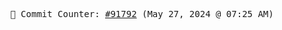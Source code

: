 <p align="center">
    <samp>
        📮 Commit Counter: <a href="https://github.com/Javascript-void0/Javascript-void0/commits/main">#91792</a> (May 27, 2024 @ 07:25 AM)
    </samp>
</p>